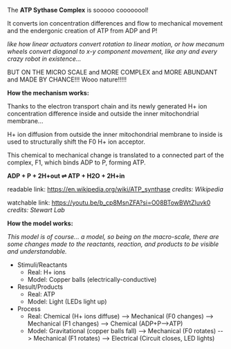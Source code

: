 The **ATP Sythase Complex** is sooooo coooooool!

It converts ion concentration differences and flow to mechanical movement and the endergonic creation of ATP from ADP and P!

_like how linear actuators convert rotation to linear motion, or how mecanum wheels convert diagonal to x-y component movement, like any and every crazy robot in existence..._ 

BUT ON THE MICRO SCALE and MORE COMPLEX and MORE ABUNDANT and MADE BY CHANCE!!! Wooo nature!!!!!

**How the mechanism works:**

Thanks to the electron transport chain and its newly generated H+ ion concentration difference inside and outside the inner mitochondrial membrane...

H+ ion diffusion from outside the inner mitochondrial membrane to inside is used to structurally shift the F0 H+ ion acceptor.

This chemical to mechanical change is translated to a connected part of the complex, F1, which binds ADP to P, forming ATP.

**ADP + P + 2H+out ⇌ ATP + H2O + 2H+in**

readable link: https://en.wikipedia.org/wiki/ATP_synthase *credits: Wikipedia*

watchable link: https://youtu.be/b_cp8MsnZFA?si=O08BTowBWtZluvk0 *credits: Stewart Lab*

**How the model works:**

*This model is of course... a model, so being on the macro-scale, there are some changes made to the reactants, reaction, and products to be visible and understandable.*

* Stimuli/Reactants
  * Real: H+ ions
  * Model: Copper balls (electrically-conductive)
* Result/Products
  * Real: ATP
  * Model: Light (LEDs light up)
* Process
  * Real: Chemical (H+ ions diffuse) --> Mechanical (F0 changes) --> Mechanical (F1 changes) --> Chemical (ADP+P-->ATP)
  * Model: Gravitational (copper balls fall) --> Mechanical (F0 rotates) --> Mechanical (F1 rotates) --> Electrical (Circuit closes, LED lights)
